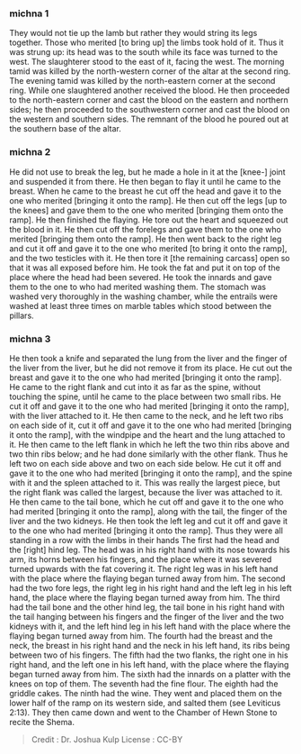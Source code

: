
### michna 1
They would not tie up the lamb but rather they would string its legs together. Those who merited [to bring up] the limbs took hold of it. Thus it was strung up: its head was to the south while its face was turned to the west. The slaughterer stood to the east of it, facing the west. The morning tamid was killed by the north-western corner of the altar at the second ring. The evening tamid was killed by the north-eastern corner at the second ring. While one slaughtered another received the blood. He then proceeded to the north-eastern corner and cast the blood on the eastern and northern sides; he then proceeded to the southwestern corner and cast the blood on the western and southern sides. The remnant of the blood he poured out at the southern base of the altar.

### michna 2
He did not use to break the leg, but he made a hole in it at the [knee-] joint and suspended it from there. He then began to flay it until he came to the breast. When he came to the breast he cut off the head and gave it to the one who merited [bringing it onto the ramp]. He then cut off the legs [up to the knees] and gave them to the one who merited [bringing them onto the ramp]. He then finished the flaying. He tore out the heart and squeezed out the blood in it. He then cut off the forelegs and gave them to the one who merited [bringing them onto the ramp]. He then went back to the right leg and cut it off and gave it to the one who merited [to bring it onto the ramp], and the two testicles with it. He then tore it [the remaining carcass] open so that it was all exposed before him. He took the fat and put it on top of the place where the head had been severed. He took the innards and gave them to the one to who had merited washing them. The stomach was washed very thoroughly in the washing chamber, while the entrails were washed at least three times on marble tables which stood between the pillars.

### michna 3
He then took a knife and separated the lung from the liver and the finger of the liver from the liver, but he did not remove it from its place. He cut out the breast and gave it to the one who had merited [bringing it onto the ramp]. He came to the right flank and cut into it as far as the spine, without touching the spine, until he came to the place between two small ribs. He cut it off and gave it to the one who had merited [bringing it onto the ramp], with the liver attached to it. He then came to the neck, and he left two ribs on each side of it, cut it off and gave it to the one who had merited [bringing it onto the ramp], with the windpipe and the heart and the lung attached to it. He then came to the left flank in which he left the two thin ribs above and two thin ribs below; and he had done similarly with the other flank. Thus he left two on each side above and two on each side below. He cut it off and gave it to the one who had merited [bringing it onto the ramp], and the spine with it and the spleen attached to it. This was really the largest piece, but the right flank was called the largest, because the liver was attached to it. He then came to the tail bone, which he cut off and gave it to the one who had merited [bringing it onto the ramp], along with the tail, the finger of the liver and the two kidneys. He then took the left leg and cut it off and gave it to the one who had merited [bringing it onto the ramp]. Thus they were all standing in a row with the limbs in their hands The first had the head and the [right] hind leg. The head was in his right hand with its nose towards his arm, its horns between his fingers, and the place where it was severed turned upwards with the fat covering it. The right leg was in his left hand with the place where the flaying began turned away from him. The second had the two fore legs, the right leg in his right hand and the left leg in his left hand, the place where the flaying began turned away from him. The third had the tail bone and the other hind leg, the tail bone in his right hand with the tail hanging between his fingers and the finger of the liver and the two kidneys with it, and the left hind leg in his left hand with the place where the flaying began turned away from him. The fourth had the breast and the neck, the breast in his right hand and the neck in his left hand, its ribs being between two of his fingers. The fifth had the two flanks, the right one in his right hand, and the left one in his left hand, with the place where the flaying began turned away from him. The sixth had the innards on a platter with the knees on top of them. The seventh had the fine flour. The eighth had the griddle cakes. The ninth had the wine. They went and placed them on the lower half of the ramp on its western side, and salted them (see Leviticus 2:13). They then came down and went to the Chamber of Hewn Stone to recite the Shema.

>Credit : Dr. Joshua Kulp
>License : CC-BY